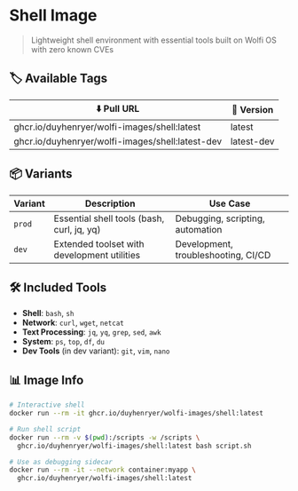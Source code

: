 # Shell Image

> Lightweight shell environment with essential tools built on Wolfi OS with zero known CVEs

## 🏷️ Available Tags

| ⬇️ Pull URL                                           | 📌 Version    |
| ----------------------------------------------------- | ------------ |
| ghcr.io/duyhenryer/wolfi-images/shell:latest         | latest       |
| ghcr.io/duyhenryer/wolfi-images/shell:latest-dev     | latest-dev   |

## 📦 Variants

| Variant | Description | Use Case |
|---------|-------------|----------|
| `prod` | Essential shell tools (bash, curl, jq, yq) | Debugging, scripting, automation |
| `dev` | Extended toolset with development utilities | Development, troubleshooting, CI/CD |

## 🛠️ Included Tools

- **Shell**: `bash`, `sh`
- **Network**: `curl`, `wget`, `netcat`
- **Text Processing**: `jq`, `yq`, `grep`, `sed`, `awk`
- **System**: `ps`, `top`, `df`, `du`
- **Dev Tools** (in dev variant): `git`, `vim`, `nano`

## 📊 Image Info

```bash
# Interactive shell
docker run --rm -it ghcr.io/duyhenryer/wolfi-images/shell:latest

# Run shell script
docker run --rm -v $(pwd):/scripts -w /scripts \
  ghcr.io/duyhenryer/wolfi-images/shell:latest bash script.sh

# Use as debugging sidecar
docker run --rm -it --network container:myapp \
  ghcr.io/duyhenryer/wolfi-images/shell:latest
```
